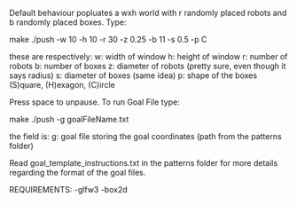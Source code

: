 Default behaviour popluates a wxh world with r randomly placed robots and b 
randomly placed boxes. Type:

make
./push -w 10 -h 10 -r 30 -z 0.25 -b 11 -s 0.5 -p C

these are respectively:
w:  width of window
h:  height of window
r:  number of robots
b:  number of boxes
z:  diameter of robots (pretty sure, even though it says radius)
s:  diameter of boxes (same idea)
p:  shape of the boxes (S)quare, (H)exagon, (C)ircle

Press space to unpause. To run Goal File type:

make
./push -g goalFileName.txt

the field is:
g:  goal file storing the goal coordinates (path from the patterns folder) 

Read goal_template_instructions.txt in the patterns folder for more details
regarding the format of the goal files.

REQUIREMENTS:
    -glfw3
    -box2d
